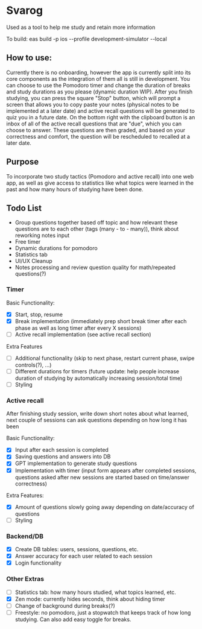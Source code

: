 # Svarog

Used as a tool to help me study and retain more information

To build: eas build -p ios --profile development-simulator --local

## How to use:

Currently there is no onboarding, however the app is currently split into its core components as the integration of them all is still in development. You can choose to use the Pomodoro timer and change the duration of breaks and study durations as you please (dynamic duration WIP). After you finish studying, you can press the square "Stop" button, which will prompt a screen that allows you to copy paste your notes (physical notes to be implemented at a later date) and active recall questions will be generated to quiz you in a future date. On the bottom right with the clipboard button is an inbox of all of the active recall questions that are "due", which you can choose to answer. These questions are then graded, and based on your correctness and comfort, the question will be rescheduled to recalled at a later date.

## Purpose

To incorporate two study tactics (Pomodoro and active recall) into one web app, as well as give access to statistics like what topics were learned in the past and how many hours of studying have been done.

## Todo List
- Group questions together based off topic and how relevant these questions are to each other (tags (many - to - many)), think about reworking notes input
- Free timer
- Dynamic durations for pomodoro
- Statistics tab
- UI/UX Cleanup
- Notes processing and review question quality for math/repeated questions(?)

### Timer

Basic Functionality:
- [X] Start, stop, resume
- [X] Break implementation (immediately prep short break timer after each phase as well as long timer after every X sessions)
- [ ] Active recall implementation (see active recall section)

Extra Features
- [ ] Additional functionality (skip to next phase, restart current phase, swipe controls(?), ...)
- [ ] Different durations for timers (future update: help people increase duration of studying by automatically increasing session/total time)
- [ ] Styling

### Active recall

After finishing study session, write down short notes about what learned, next couple of sessions can ask questions depending on how long it has been

Basic Functionality:
- [X] Input after each session is completed
- [X] Saving questions and answers into DB 
- [X] GPT implementation to generate study questions
- [X] Implementation with timer (input form appears after completed sessions, questions asked after new sessions are started based on time/answer correctness)

Extra Features:
- [X] Amount of questions slowly going away depending on date/accuracy of questions
- [ ] Styling

### Backend/DB

- [x] Create DB tables: users, sessions, questions, etc.
- [X] Answer accuracy for each user related to each session
- [X] Login functionality

### Other Extras 
- [ ] Statistics tab: how many hours studied, what topics learned, etc.
- [X] Zen mode: currently hides seconds, think about hiding timer
- [ ] Change of background during breaks(?)
- [ ] Freestyle: no pomodoro, just a stopwatch that keeps track of how long studying. Can also add easy toggle for breaks.
